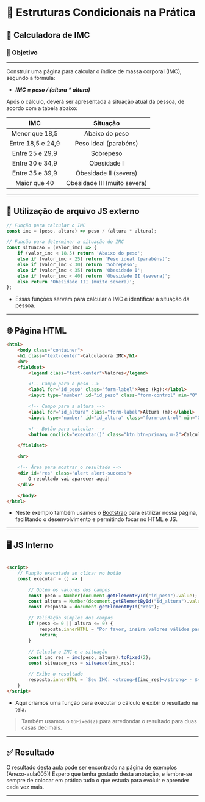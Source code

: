 # 📝 Estruturas Condicionais na Prática

## 🧮 Calculadora de IMC

### 🎯 Objetivo

---

Construir uma página para calcular o índice de massa corporal (IMC), segundo a fórmula:

 - ***IMC = peso / (altura * altura)***

Após o cálculo, deverá ser apresentada a situação atual da pessoa, de acordo com a tabela abaixo:

| IMC | Situação |
|:---:|:--------:|
| Menor que 18,5 | Abaixo do peso |
| Entre 18,5 e 24,9 | Peso ideal (parabéns) |
| Entre 25 e 29,9 | Sobrepeso |
| Entre 30 e 34,9 | Obesidade I |
| Entre 35 e 39,9 | Obesidade II (severa) |
| Maior que 40 | Obesidade III (muito severa) |

---


## 📄 Utilização de arquivo JS externo

```js
// Função para calcular o IMC
const imc = (peso, altura) => peso / (altura * altura);

// Função para determinar a situação do IMC
const situacao = (valor_imc) => {
    if (valor_imc < 18.5) return 'Abaixo do peso';
    else if (valor_imc < 25) return 'Peso ideal (parabéns)';
    else if (valor_imc < 30) return 'Sobrepeso';
    else if (valor_imc < 35) return 'Obesidade I';
    else if (valor_imc < 40) return 'Obesidade II (severa)';
    else return 'Obesidade III (muito severa)';
};
```

- Essas funções servem para calcular o IMC e identificar a situação da pessoa.

---


## 🌐 Página HTML

```html
<html>
    <body class="container">
    <h1 class="text-center">Calculadora IMC</h1>
    <hr>
    <fieldset>
        <legend class="text-center">Valores</legend>

        <!-- Campo para o peso -->
        <label for="id_peso" class="form-label">Peso (kg):</label>
        <input type="number" id="id_peso" class="form-control" min="0" step="any"> <br>

        <!-- Campo para a altura -->
        <label for="id_altura" class="form-label">Altura (m):</label>
        <input type="number" id="id_altura" class="form-control" min="0" step="any"> <br>

        <!-- Botão para calcular -->
        <button onclick="executar()" class="btn btn-primary m-2">Calcular</button>

    </fieldset>

    <hr>

    <!-- Área para mostrar o resultado -->
    <div id="res" class="alert alert-success">
        O resultado vai aparecer aqui!
    </div>

    </body>
</html>
```

 - Neste exemplo também usamos o [Bootstrap](https://getbootstrap.com) para estilizar nossa página, facilitando o desenvolvimento e permitindo focar no HTML e JS.

---

## 🖥️ JS Interno

```html

<script>
    // Função executada ao clicar no botão
    const executar = () => {

        // Obtém os valores dos campos
        const peso = Number(document.getElementById("id_peso").value);
        const altura = Number(document.getElementById("id_altura").value);
        const resposta = document.getElementById("res");

        // Validação simples dos campos
        if (peso <= 0 || altura <= 0) {
            resposta.innerHTML = "Por favor, insira valores válidos para peso e altura.";
            return;
        }

        // Calcula o IMC e a situação
        const imc_res = imc(peso, altura).toFixed(2);
        const situacao_res = situacao(imc_res);

        // Exibe o resultado
        resposta.innerHTML = `Seu IMC: <strong>${imc_res}</strong> - ${situacao_res}`;
    }
</script>
```

 - Aqui criamos uma função para executar o cálculo e exibir o resultado na tela.

 > Também usamos o `toFixed(2)` para arredondar o resultado para duas casas decimais.

---


## ✅ Resultado

O resultado desta aula pode ser encontrado na página de exemplos (Anexo-aula005)!
Espero que tenha gostado desta anotação, e lembre-se sempre de colocar em prática tudo o que estuda para evoluir e aprender cada vez mais.

---